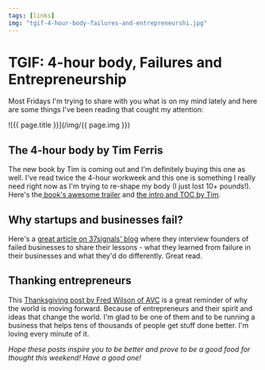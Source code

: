```yaml
---
tags: [links]
img: "tgif-4-hour-body-failures-and-entrepreneurshi.jpg"
---
```


# TGIF: 4-hour body, Failures and Entrepreneurship


Most Fridays I'm trying to share with you what is on my mind lately and here are some things I've been reading that cought my attention:

<!--More-->

![{{ page.title }}](/img/{{ page.img }})

## The 4-hour body by Tim Ferris

The new book by Tim is coming out and I'm definitely buying this one as well. I've read twice the 4-hour workweek and this one is something I really need right now as I'm trying to re-shape my body (I just lost 10+ pounds!). Here's the[ book's awesome trailer](http://www.fourhourworkweek.com/blog/2010/12/01/4-hour-body-movie-trailer/) and [the intro and TOC by Tim](http://www.fourhourworkweek.com/blog/2010/12/06/four-hour-body-review/).

## Why startups and businesses fail?

Here's a [great article on 37signals' blog](http://37signals.com/svn/posts/2682-the-creators-of-no-longer-with-us-products-explain-what-went-wrong) where they interview founders of failed businesses to share their lessons - what they learned from failure in their businesses and what they'd do differently. Great read.

## Thanking entrepreneurs

This [Thanksgiving post by Fred Wilson of AVC](http://www.avc.com/a_vc/2010/11/thanks-for-entrepreneurs.html) is a great reminder of why the world is moving forward. Because of entrepreneurs and their spirit and ideas that change the world. I'm glad to be one of them and to be running a business that helps tens of thousands of people get stuff done better. I'm loving every minute of it.

_Hope these posts inspire you to be better and prove to be a good food for thought this weekend! Have a good one!_



[n]: https://michael.gratis/nozbe